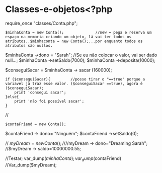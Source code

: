 # Classes-e-objetos<?php


require_once "classes/Conta.php";

    $minhaConta = new Conta();              //new = pega e reserva um espaço na memoria criando um objeto, lá vai ter todos os atributos..$minhaconta = new Conta();...por enquanto todos os atributos são nullos.
$minhaConta ->dono = "Sarah";           //Se eu não colocar o valor, vai ser dado null...;
$minhaConta ->setSaldo(7000);
$minhaConta ->deposita(10000);

$conseguiSacar = $minhaConta -> sacar (160000);

    if ($conseguiSacar){         //posso tirar o "==true" porque a variavel já traz esse valor. ($conseguiSacar ==true), agora é ($conseguiSacar);
        print 'consegui sacar';
    }else{
        print 'não foi possível sacar';
    }

//

    $contaFriend = new Conta();
$contaFriend -> dono= "Ninguém";
$contaFriend ->setSaldo(0);



//    $myDream = new Conta();
//
//$myDream -> dono="Dreaming Sarah";
//$myDream -> saldo=10000000.55;




//Testar;
var_dump($minhaConta);
var_dump($contaFriend)
//Var_dump($myDream);

